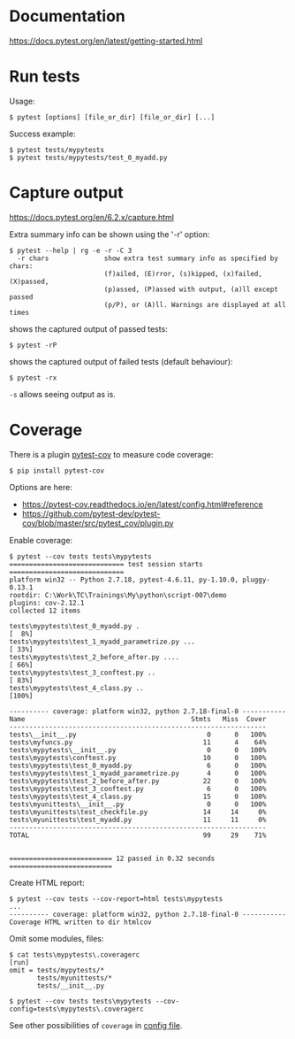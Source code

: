 
# Documentation

https://docs.pytest.org/en/latest/getting-started.html

# Run tests

Usage:

```console
$ pytest [options] [file_or_dir] [file_or_dir] [...]
```

Success example:

```console
$ pytest tests/mypytests
$ pytest tests/mypytests/test_0_myadd.py
```

# Capture output

https://docs.pytest.org/en/6.2.x/capture.html

Extra summary info can be shown using the '-r' option:

```console
$ pytest --help | rg -e -r -C 3
  -r chars              show extra test summary info as specified by chars:
                        (f)ailed, (E)rror, (s)kipped, (x)failed, (X)passed,
                        (p)assed, (P)assed with output, (a)ll except passed
                        (p/P), or (A)ll. Warnings are displayed at all times
```

shows the captured output of passed tests:

```console
$ pytest -rP
```

shows the captured output of failed tests (default behaviour):

```console
$ pytest -rx
```

`-s` allows seeing output as is.

# Coverage

There is a plugin [pytest-cov](https://pypi.org/project/pytest-cov/) to measure code coverage:

```console
$ pip install pytest-cov
```

Options are here:
- https://pytest-cov.readthedocs.io/en/latest/config.html#reference
- https://github.com/pytest-dev/pytest-cov/blob/master/src/pytest_cov/plugin.py

Enable coverage:

```console
$ pytest --cov tests tests\mypytests
============================= test session starts =============================
platform win32 -- Python 2.7.18, pytest-4.6.11, py-1.10.0, pluggy-0.13.1
rootdir: C:\Work\TC\Trainings\My\python\script-007\demo
plugins: cov-2.12.1
collected 12 items                                                             

tests\mypytests\test_0_myadd.py .                                        [  8%]
tests\mypytests\test_1_myadd_parametrize.py ...                          [ 33%]
tests\mypytests\test_2_before_after.py ....                              [ 66%]
tests\mypytests\test_3_conftest.py ..                                    [ 83%]
tests\mypytests\test_4_class.py ..                                       [100%]

---------- coverage: platform win32, python 2.7.18-final-0 -----------
Name                                          Stmts   Miss  Cover
-----------------------------------------------------------------
tests\__init__.py                                 0      0   100%
tests\myfuncs.py                                 11      4    64%
tests\mypytests\__init__.py                       0      0   100%
tests\mypytests\conftest.py                      10      0   100%
tests\mypytests\test_0_myadd.py                   6      0   100%
tests\mypytests\test_1_myadd_parametrize.py       4      0   100%
tests\mypytests\test_2_before_after.py           22      0   100%
tests\mypytests\test_3_conftest.py                6      0   100%
tests\mypytests\test_4_class.py                  15      0   100%
tests\myunittests\__init__.py                     0      0   100%
tests\myunittests\test_checkfile.py              14     14     0%
tests\myunittests\test_myadd.py                  11     11     0%
-----------------------------------------------------------------
TOTAL                                            99     29    71%


========================== 12 passed in 0.32 seconds ==========================
```

Create HTML report:

```console
$ pytest --cov tests --cov-report=html tests\mypytests
...
---------- coverage: platform win32, python 2.7.18-final-0 -----------
Coverage HTML written to dir htmlcov
```

Omit some modules, files:

```console
$ cat tests\mypytests\.coveragerc
[run]
omit = tests/mypytests/*
       tests/myunittests/*
       tests/__init__.py

$ pytest --cov tests tests\mypytests --cov-config=tests\mypytests\.coveragerc
```

See other possibilities of `coverage` in [config file](https://coverage.readthedocs.io/en/latest/config.html#).

